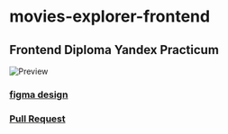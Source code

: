 # movies-explorer-frontend
## Frontend Diploma Yandex Practicum
![Preview](https://github-production-user-asset-6210df.s3.amazonaws.com/99011044/249772743-6959b805-216a-48fa-a4bf-6e559debcd87.png?X-Amz-Algorithm=AWS4-HMAC-SHA256&X-Amz-Credential=AKIAIWNJYAX4CSVEH53A%2F20230629%2Fus-east-1%2Fs3%2Faws4_request&X-Amz-Date=20230629T124039Z&X-Amz-Expires=300&X-Amz-Signature=a3a279423edb1c8602ef8199dc68dca58498fbd0362933e8538d506ebfa9f9c6&X-Amz-SignedHeaders=host&actor_id=99011044&key_id=0&repo_id=611870911)
### [figma design](https://drive.google.com/file/d/1Hd0zmGA_4S4gycNjlnsTjy-o9gjwFURX/view?usp=sharing)
### [Pull Request](https://github.com/MsiAmeg/movies-explorer-frontend/pull/2)
